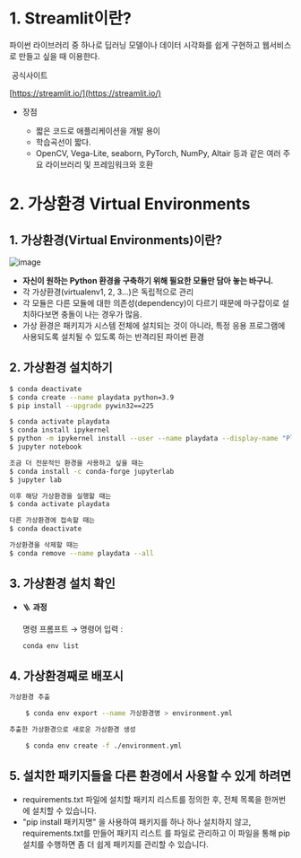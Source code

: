 # 1. Streamlit이란?

파이썬 라이브러리 중 하나로 딥러닝 모델이나 데이터 시각화를 쉽게 구현하고 웹서비스로 만들고 싶을 때 이용한다.

 공식사이트

[https://streamlit.io/](https://streamlit.io/)

- 장점
  
  - 짧은 코드로 애플리케이션을 개발 용이
  - 학습곡선이 짧다.
  - OpenCV, Vega-Lite, seaborn, PyTorch, NumPy, Altair 등과 같은 여러 주요 라이브러리 및 프레임워크와 호환

# 2. 가상환경 Virtual Environments

## 1. 가상환경(Virtual Environments)이란?

![image](https://user-images.githubusercontent.com/116260619/214497651-f3ae5414-4129-42a6-8fbb-03369dcb07a8.png)

- **자신이 원하는 Python 환경을 구축하기 위해 필요한 모듈만 담아 놓는 바구니.**
- 각 가상환경(virtualenv1, 2, 3…)은 독립적으로 관리
- 각 모듈은 다른 모듈에 대한 의존성(dependency)이 다르기 때문에 마구잡이로 설치하다보면 충돌이 나는 경우가 많음.
- 가상 환경은 패키지가 시스템 전체에 설치되는 것이 아니라, 특정 응용 프로그램에 사용되도록 설치될 수 있도록 하는 반격리된 파이썬 환경

## 2. 가상환경 설치하기

```bash
$ conda deactivate
$ conda create --name playdata python=3.9
$ pip install --upgrade pywin32==225

$ conda activate playdata 
$ conda install ipykernel
$ python -m ipykernel install --user --name playdata --display-name "Playdata"
$ jupyter notebook

조금 더 전문적인 환경을 사용하고 싶을 때는 
$ conda install -c conda-forge jupyterlab
$ jupyter lab

이후 해당 가상환경을 실행할 때는
$ conda activate playdata

다른 가상환경에 접속할 때는
$ conda deactivate

가상환경을 삭제할 때는
$ conda remove --name playdata --all
```

## 3. 가상환경 설치 확인

- 🪜 **과정**
  
  명령 프롬프트 → 명령어 입력 :
  
  ```bash
  conda env list
  ```
  

## 4. 가상환경째로 배포시

```bash
가상환경 추출

    $ conda env export --name 가상환경명 > environment.yml

추출한 가상환경으로 새로운 가상환경 생성

    $ conda env create -f ./environment.yml
```

## 5. 설치한 패키지들을 다른 환경에서 사용할 수 있게 하려면

- requirements.txt 파일에 설치할 패키지 리스트를 정의한 후, 전체 목록을 한꺼번에 설치할 수 있습니다.
- "pip install 패키지명" 을 사용하여 패키지를 하나 하나 설치하지 않고, requirements.txt를 만들어 패키지 리스트
  를 파일로 관리하고 이 파일을 통해 pip 설치를 수행하면 좀 더 쉽게 패키지를 관리할 수 있습니다.
